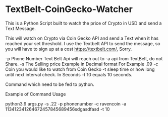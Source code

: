 # TextBelt-CoinGecko-Watcher
This is a Python Script built to watch the price of Crypto in USD and send a Text Message. 


This will watch on Crypto via Coin Gecko API and send a Text when it has reached your set threshold. I use the Textbelt API to send the message, so you will have to sign up at a cost https://textbelt.com/,  Sorry. 



-p Phone Number Text Belt Api will reach out to
-a api from TextBelt, do not Share. 
-s The Selling price Example in Decimal format For Example .09
-c Coin you would like to watch from Coin Gecko
-t sleep time or how long until next interval check. In Seconds -t 10 equals 10 seconds. 

Command which need to be fed to python. 

Example of Command Usage

python3.9 args.py -s .22 -p phonenumber -c ravencoin -a 113412341264672457845689456sdgasdfasd -t 10 
